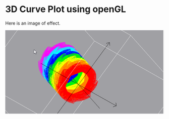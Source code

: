 # 3D Curve Plot using openGL

Here is an image of effect.

![effect](resource/effect.gif "running effect")

